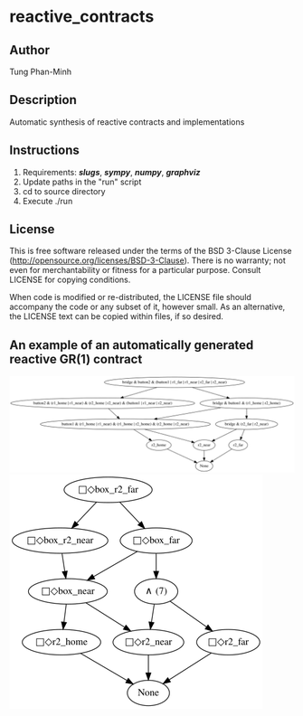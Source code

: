 # reactive_contracts
## Author
Tung Phan-Minh<br />
## Description
Automatic synthesis of reactive contracts and implementations
## Instructions
1. Requirements: ***slugs***, ***sympy***, ***numpy***, ***graphviz***
2. Update paths in the "run" script
3. cd to source directory
4. Execute ./run

## License
This is free software released under the terms of the BSD 3-Clause License
(http://opensource.org/licenses/BSD-3-Clause).  There is no warranty; not even
for merchantability or fitness for a particular purpose.  Consult LICENSE for
copying conditions. <br />

When code is modified or re-distributed, the LICENSE file should accompany the
code or any subset of it, however small.  As an alternative, the LICENSE text
can be copied within files, if so desired. <br />

## An example of an automatically generated reactive GR(1) contract
![assume](https://github.com/tungminhphan/reactive_contracts/blob/master/contracts/connexions/assume.png)
![guarantee](https://github.com/tungminhphan/reactive_contracts/blob/master/contracts/connexions/guarantee.png)

